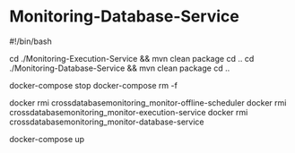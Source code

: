 # Monitoring-Database-Service

#!/bin/bash

cd ./Monitoring-Execution-Service && mvn clean package
cd ..
cd ./Monitoring-Database-Service && mvn clean package
cd ..

docker-compose stop
docker-compose rm -f

docker rmi crossdatabasemonitoring_monitor-offline-scheduler
docker rmi crossdatabasemonitoring_monitor-execution-service
docker rmi crossdatabasemonitoring_monitor-database-service

docker-compose up
